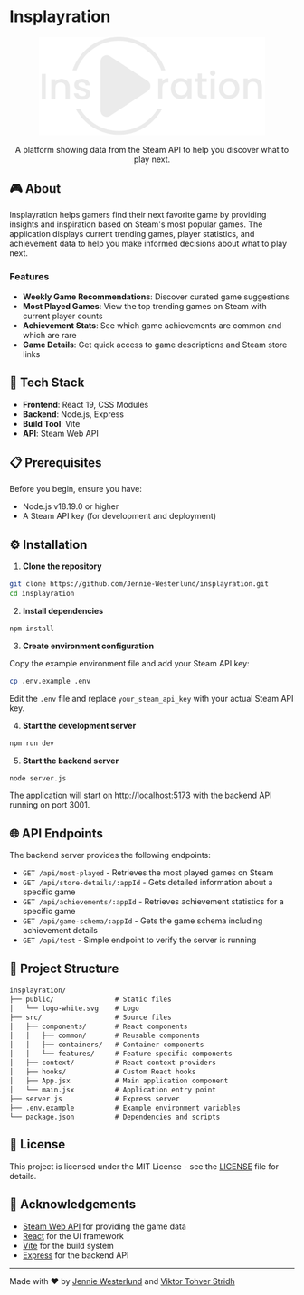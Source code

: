 # Insplayration

<div align="center">
  <img src="public/logo-white.svg" alt="Insplayration Logo" width="400">
  <p>A platform showing data from the Steam API to help you discover what to play next.</p>
</div>

## 🎮 About

Insplayration helps gamers find their next favorite game by providing insights and inspiration based on Steam's most popular games. The application displays current trending games, player statistics, and achievement data to help you make informed decisions about what to play next.

### Features

- **Weekly Game Recommendations**: Discover curated game suggestions
- **Most Played Games**: View the top trending games on Steam with current player counts
- **Achievement Stats**: See which game achievements are common and which are rare
- **Game Details**: Get quick access to game descriptions and Steam store links

## 🚀 Tech Stack

- **Frontend**: React 19, CSS Modules
- **Backend**: Node.js, Express
- **Build Tool**: Vite
- **API**: Steam Web API

## 📋 Prerequisites

Before you begin, ensure you have:

- Node.js v18.19.0 or higher
- A Steam API key (for development and deployment)

## ⚙️ Installation

1. **Clone the repository**

```bash
git clone https://github.com/Jennie-Westerlund/insplayration.git
cd insplayration
```

2. **Install dependencies**

```bash
npm install
```

3. **Create environment configuration**

Copy the example environment file and add your Steam API key:

```bash
cp .env.example .env
```

Edit the `.env` file and replace `your_steam_api_key` with your actual Steam API key.

4. **Start the development server**

```bash
npm run dev
```

5. **Start the backend server**

```bash
node server.js
```

The application will start on [http://localhost:5173](http://localhost:5173) with the backend API running on port 3001.

## 🌐 API Endpoints

The backend server provides the following endpoints:

- `GET /api/most-played` - Retrieves the most played games on Steam
- `GET /api/store-details/:appId` - Gets detailed information about a specific game
- `GET /api/achievements/:appId` - Retrieves achievement statistics for a specific game
- `GET /api/game-schema/:appId` - Gets the game schema including achievement details
- `GET /api/test` - Simple endpoint to verify the server is running

## 📁 Project Structure

```
insplayration/
├── public/               # Static files
│   └── logo-white.svg    # Logo
├── src/                  # Source files
│   ├── components/       # React components
│   │   ├── common/       # Reusable components
│   │   ├── containers/   # Container components
│   │   └── features/     # Feature-specific components
│   ├── context/          # React context providers
│   ├── hooks/            # Custom React hooks
│   ├── App.jsx           # Main application component
│   └── main.jsx          # Application entry point
├── server.js             # Express server
├── .env.example          # Example environment variables
└── package.json          # Dependencies and scripts
```

## 📜 License

This project is licensed under the MIT License - see the [LICENSE](LICENSE) file for details.

## 🙏 Acknowledgements

- [Steam Web API](https://developer.valvesoftware.com/wiki/Steam_Web_API) for providing the game data
- [React](https://react.dev/) for the UI framework
- [Vite](https://vitejs.dev/) for the build system
- [Express](https://expressjs.com/) for the backend API

---

Made with ❤️ by [Jennie Westerlund](https://github.com/Jennie-Westerlund) and [Viktor Tohver Stridh](https://github.com/Viktor-TPD)
